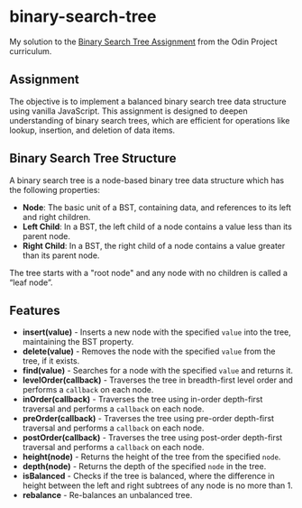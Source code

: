 # binary-search-tree

My solution to the [Binary Search Tree Assignment](https://www.theodinproject.com/lessons/javascript-binary-search-trees) from the Odin Project curriculum.

## Assignment

The objective is to implement a balanced binary search tree data structure using vanilla JavaScript. This assignment is designed to deepen understanding of binary search trees, which are efficient for operations like lookup, insertion, and deletion of data items.

## Binary Search Tree Structure

A binary search tree is a node-based binary tree data structure which has the following properties:

- **Node**: The basic unit of a BST, containing data, and references to its left and right children.
- **Left Child**: In a BST, the left child of a node contains a value less than its parent node.
- **Right Child**: In a BST, the right child of a node contains a value greater than its parent node.

The tree starts with a "root node" and any node with no children is called a “leaf node”.

## Features

- **insert(value)** - Inserts a new node with the specified `value` into the tree, maintaining the BST property.
- **delete(value)** - Removes the node with the specified `value` from the tree, if it exists.
- **find(value)** - Searches for a node with the specified `value` and returns it.
- **levelOrder(callback)** - Traverses the tree in breadth-first level order and performs a `callback` on each node.
- **inOrder(callback)** - Traverses the tree using in-order depth-first traversal and performs a `callback` on each node.
- **preOrder(callback)** - Traverses the tree using pre-order depth-first traversal and performs a `callback` on each node.
- **postOrder(callback)** - Traverses the tree using post-order depth-first traversal and performs a `callback` on each node.
- **height(node)** - Returns the height of the tree from the specified `node`.
- **depth(node)** - Returns the depth of the specified `node` in the tree.
- **isBalanced** - Checks if the tree is balanced, where the difference in height between the left and right subtrees of any node is no more than 1.
- **rebalance** - Re-balances an unbalanced tree.
